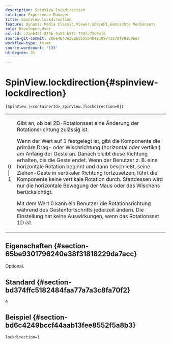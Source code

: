 ```yaml
---
description: SpinView.lockdirection
solution: Experience Manager
title: SpinView.lockdirection
feature: Dynamic Media Classic,Viewer,SDK/API,Gemischte Mediensets
role: Developer,User
exl-id: c2aeb45f-879b-4a53-b571-744fc73d04fd
source-git-commit: 206e4643e3926cb85b4be2189743578f88180be7
workflow-type: tm+mt
source-wordcount: '133'
ht-degree: 3%

---
```


# SpinView.lockdirection{#spinview-lockdirection}

`[SpinView.|<containerId>_spinView.]lockdirection=0|1`

<table id="table_18D47E7C6A2D4D68B94225CB621D5F7C"> 
 <tbody> 
  <tr> 
   <td colname="col1"> <p> <span class="codeph"> 0 | 1 </span> </p> </td> 
   <td colname="col2"> <p> Gibt an, ob bei 2D-Rotationsset eine Änderung der Rotationsrichtung zulässig ist. </p> <p>Wenn der Wert auf <span class="codeph"> 1 </span> festgelegt ist, gibt die Komponente die primäre Drag- oder Wischrichtung (horizontal oder vertikal) am Anfang der Geste an. Danach bleibt diese Richtung erhalten, bis die Geste endet. Wenn der Benutzer z. B. eine horizontale Rotation beginnt und dann beschließt, seine Ziehen-Geste in vertikaler Richtung fortzusetzen, führt die Komponente keine vertikale Rotation durch. Stattdessen wird nur die horizontale Bewegung der Maus oder des Wischens berücksichtigt. </p> <p>Mit dem Wert <span class="codeph"> 0 </span> kann ein Benutzer die Rotationsrichtung während des Gestenfortschritts jederzeit ändern. Die Einstellung hat keine Auswirkungen, wenn das Rotationsset 1D ist. </p> </td> 
  </tr> 
 </tbody> 
</table>

## Eigenschaften {#section-65be9301796240e38f31818229da7acc}

Optional.

## Standard {#section-bd374ffc5182484faa77a7a3c8fa70f2}

`0`

## Beispiel {#section-bd6c4249bccf44aab13fee8552f5a8b3}

`lockdirection=1`
